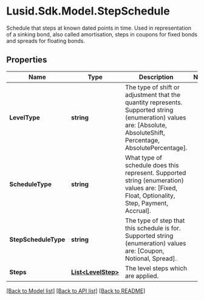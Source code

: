 # Lusid.Sdk.Model.StepSchedule
Schedule that steps at known dated points in time.  Used in representation of a sinking bond, also called amortisation, steps in coupons for fixed bonds and spreads for floating bonds.

## Properties

Name | Type | Description | Notes
------------ | ------------- | ------------- | -------------
**LevelType** | **string** | The type of shift or adjustment that the quantity represents.  Supported string (enumeration) values are: [Absolute, AbsoluteShift, Percentage, AbsolutePercentage]. | 
**ScheduleType** | **string** | What type of schedule does this represent.  Supported string (enumeration) values are: [Fixed, Float, Optionality, Step, Payment, Accrual]. | 
**StepScheduleType** | **string** | The type of step that this schedule is for.  Supported string (enumeration) values are: [Coupon, Notional, Spread]. | 
**Steps** | [**List&lt;LevelStep&gt;**](LevelStep.md) | The level steps which are applied. | 

[[Back to Model list]](../README.md#documentation-for-models) [[Back to API list]](../README.md#documentation-for-api-endpoints) [[Back to README]](../README.md)

